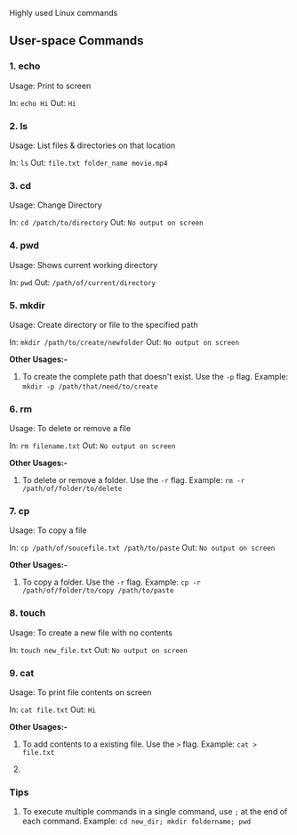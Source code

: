 Highly used Linux commands
## User-space Commands

### 1. echo
Usage: Print to screen

In: `echo Hi`
Out: `Hi`
### 2. ls
Usage: List files & directories on that location

In: `ls`
Out: `file.txt folder_name movie.mp4`

### 3. cd
Usage: Change Directory

In: `cd /patch/to/directory`
Out: `No output on screen`

### 4. pwd
Usage: Shows current working directory

In: `pwd`
Out: `/path/of/current/directory`

### 5. mkdir
Usage: Create directory or file to the specified path

In: `mkdir /path/to/create/newfolder`
Out: `No output on screen`

**Other Usages:-**
1. To create the complete path that doesn't exist. Use the `-p` flag.
		Example: `mkdir -p /path/that/need/to/create`
		
### 6. rm
Usage: To delete or remove a file

In: `rm filename.txt`
Out: `No output on screen`

**Other Usages:-**
1. To delete or remove a folder. Use the `-r` flag.
		Example: `rm -r /path/of/folder/to/delete`

### 7. cp
Usage: To copy a file

In: `cp /path/of/soucefile.txt /path/to/paste`
Out: `No output on screen`

**Other Usages:-**
1. To copy a folder. Use the `-r` flag.
		Example: `cp -r /path/of/folder/to/copy /path/to/paste`

### 8. touch
Usage: To create a new file with no contents

In: `touch new_file.txt`
Out: `No output on screen`

### 9. cat
Usage: To print file contents on screen

In: `cat file.txt`
Out: `Hi`

**Other Usages:-**
1. To add contents to a existing file. Use the `>` flag.
		Example: `cat > file.txt`

10.
### Tips
1. To execute multiple commands in a single command, use `;` at the end of each command.
		Example: `cd new_dir; mkdir foldername; pwd`


